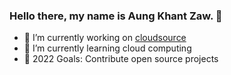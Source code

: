### Hello there, my name is Aung Khant Zaw. 👋

- 🔭 I’m currently working on [cloudsource](https://www.cloudsource.co.jp/)
- 🌱 I’m currently learning cloud computing
- 👯 2022 Goals: Contribute open source projects



